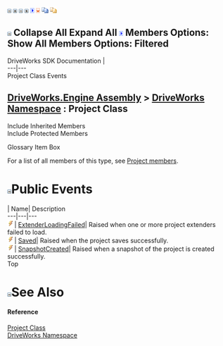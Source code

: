 ![](dotnetimages/collapse.gif) ![](dotnetimages/expand.gif) ![](dotnetimages/collapse.gif) ![](dotnetimages/expand.gif) ![](dotnetimages/drpdown.gif) ![](dotnetimages/drpdown_orange.gif) ![](dotnetimages/copycode.gif) ![](dotnetimages/copycodeHighlight.gif)

![](dotnetimages/collapse.gif) Collapse All Expand All ![](dotnetimages/drpdown.gif) Members Options: Show All  Members Options: Filtered   
---  
DriveWorks SDK Documentation  |   
---|---  
Project Class Events   
  
[DriveWorks.Engine Assembly](topic2156.md) > [DriveWorks Namespace](topic2159.md) : Project Class  
---  
  
Include Inherited Members    
Include Protected Members    


Glossary Item Box

For a list of all members of this type, see [Project members](topic3860.md).

# ![](dotnetimages/collapse.gif)Public Events

| Name| Description  
---|---|---  
![Public Event](dotnetimages/publicEvent.gif)| [ExtenderLoadingFailed](topic3923.md)| Raised when one or more project extenders failed to load.   
![Public Event](dotnetimages/publicEvent.gif)| [Saved](topic3924.md)| Raised when the project saves successfully.   
![Public Event](dotnetimages/publicEvent.gif)| [SnapshotCreated](topic3925.md)| Raised when a snapshot of the project is created successfully.   
Top

# ![](dotnetimages/collapse.gif)See Also

#### Reference

[Project Class](topic3859.md)   
[DriveWorks Namespace](topic2159.md)


